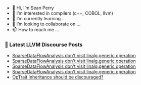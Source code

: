 - 👋 Hi, I’m Sean Perry
- 👀 I’m interested in compilers (c++, COBOL, llvm)
- 🌱 I’m currently learning ...
- 💞️ I’m looking to collaborate on ...
- 📫 How to reach me ...

<!---
s66perry/s66perry is a ✨ special ✨ repository because its `README.md` (this file) appears on your GitHub profile.
You can click the Preview link to take a look at your changes.
--->
### 📕 Latest LLVM Discourse Posts

<!-- DISCOURSE-LLVM:START -->
- [SparseDataFlowAnalysis don&#39;t visit linalg.generic operation](https://discourse.llvm.org/t/sparsedataflowanalysis-dont-visit-linalg-generic-operation/73421#post_4)
- [SparseDataFlowAnalysis don&#39;t visit linalg.generic operation](https://discourse.llvm.org/t/sparsedataflowanalysis-dont-visit-linalg-generic-operation/73421#post_3)
- [SparseDataFlowAnalysis don&#39;t visit linalg.generic operation](https://discourse.llvm.org/t/sparsedataflowanalysis-dont-visit-linalg-generic-operation/73421#post_2)
- [SparseDataFlowAnalysis don&#39;t visit linalg.generic operation](https://discourse.llvm.org/t/sparsedataflowanalysis-dont-visit-linalg-generic-operation/73421#post_1)
- [OpTrait Inheritance should be discouraged?](https://discourse.llvm.org/t/optrait-inheritance-should-be-discouraged/73100#post_7)
<!-- DISCOURSE-LLVM:END -->
